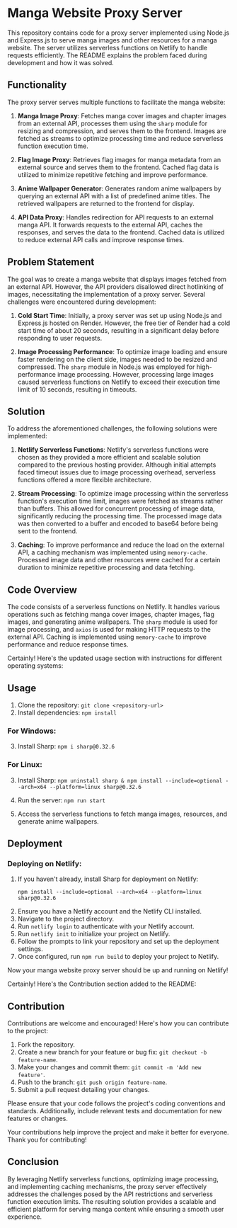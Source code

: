 ﻿# Manga Website Proxy Server

This repository contains code for a proxy server implemented using Node.js and Express.js to serve manga images and other resources for a manga website. The server utilizes serverless functions on Netlify to handle requests efficiently. The README explains the problem faced during development and how it was solved.

## Functionality

The proxy server serves multiple functions to facilitate the manga website:

1. **Manga Image Proxy**: Fetches manga cover images and chapter images from an external API, processes them using the `sharp` module for resizing and compression, and serves them to the frontend. Images are fetched as streams to optimize processing time and reduce serverless function execution time.

2. **Flag Image Proxy**: Retrieves flag images for manga metadata from an external source and serves them to the frontend. Cached flag data is utilized to minimize repetitive fetching and improve performance.

3. **Anime Wallpaper Generator**: Generates random anime wallpapers by querying an external API with a list of predefined anime titles. The retrieved wallpapers are returned to the frontend for display.

4. **API Data Proxy**: Handles redirection for API requests to an external manga API. It forwards requests to the external API, caches the responses, and serves the data to the frontend. Cached data is utilized to reduce external API calls and improve response times.

## Problem Statement

The goal was to create a manga website that displays images fetched from an external API. However, the API providers disallowed direct hotlinking of images, necessitating the implementation of a proxy server. Several challenges were encountered during development:

1. **Cold Start Time**: Initially, a proxy server was set up using Node.js and Express.js hosted on Render. However, the free tier of Render had a cold start time of about 20 seconds, resulting in a significant delay before responding to user requests.

2. **Image Processing Performance**: To optimize image loading and ensure faster rendering on the client side, images needed to be resized and compressed. The `sharp` module in Node.js was employed for high-performance image processing. However, processing large images caused serverless functions on Netlify to exceed their execution time limit of 10 seconds, resulting in timeouts.

## Solution

To address the aforementioned challenges, the following solutions were implemented:

1. **Netlify Serverless Functions**: Netlify's serverless functions were chosen as they provided a more efficient and scalable solution compared to the previous hosting provider. Although initial attempts faced timeout issues due to image processing overhead, serverless functions offered a more flexible architecture.

2. **Stream Processing**: To optimize image processing within the serverless function's execution time limit, images were fetched as streams rather than buffers. This allowed for concurrent processing of image data, significantly reducing the processing time. The processed image data was then converted to a buffer and encoded to base64 before being sent to the frontend.

3. **Caching**: To improve performance and reduce the load on the external API, a caching mechanism was implemented using `memory-cache`. Processed image data and other resources were cached for a certain duration to minimize repetitive processing and data fetching.

## Code Overview

The code consists of a serverless functions on Netlify. It handles various operations such as fetching manga cover images, chapter images, flag images, and generating anime wallpapers. The `sharp` module is used for image processing, and `axios` is used for making HTTP requests to the external API. Caching is implemented using `memory-cache` to improve performance and reduce response times.

Certainly! Here's the updated usage section with instructions for different operating systems:

## Usage

1. Clone the repository: `git clone <repository-url>`
2. Install dependencies: `npm install`

### For Windows:

3. Install Sharp: `npm i sharp@0.32.6`

### For Linux:

3. Install Sharp: `npm uninstall sharp & npm install --include=optional --arch=x64 --platform=linux sharp@0.32.6`

4. Run the server: `npm run start`
5. Access the serverless functions to fetch manga images, resources, and generate anime wallpapers.

## Deployment

### Deploying on Netlify:

1. If you haven't already, install Sharp for deployment on Netlify: 
   ```
   npm install --include=optional --arch=x64 --platform=linux sharp@0.32.6
   ```
2. Ensure you have a Netlify account and the Netlify CLI installed.
3. Navigate to the project directory.
4. Run `netlify login` to authenticate with your Netlify account.
5. Run `netlify init` to initialize your project on Netlify.
6. Follow the prompts to link your repository and set up the deployment settings.
7. Once configured, run `npm run build` to deploy your project to Netlify.

Now your manga website proxy server should be up and running on Netlify!

Certainly! Here's the Contribution section added to the README:

## Contribution

Contributions are welcome and encouraged! Here's how you can contribute to the project:

1. Fork the repository.
2. Create a new branch for your feature or bug fix: `git checkout -b feature-name`.
3. Make your changes and commit them: `git commit -m 'Add new feature'`.
4. Push to the branch: `git push origin feature-name`.
5. Submit a pull request detailing your changes.

Please ensure that your code follows the project's coding conventions and standards. Additionally, include relevant tests and documentation for new features or changes.

Your contributions help improve the project and make it better for everyone. Thank you for contributing!

## Conclusion

By leveraging Netlify serverless functions, optimizing image processing, and implementing caching mechanisms, the proxy server effectively addresses the challenges posed by the API restrictions and serverless function execution limits. The resulting solution provides a scalable and efficient platform for serving manga content while ensuring a smooth user experience.

